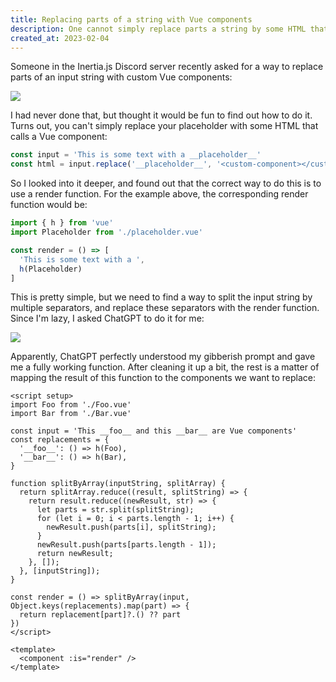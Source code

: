 ```yaml
---
title: Replacing parts of a string with Vue components
description: One cannot simply replace parts a string by some HTML that contains Vue code, so this article describes how to achieve this in a simple way.
created_at: 2023-02-04
---
```


Someone in the Inertia.js Discord server recently asked for a way to replace parts of an input string with custom Vue components:

![](https://media.cleanshot.cloud/media/35498/kmGJ7EEkaD4kasSVghbNtHZ3xx50FvjAIwhpP6pZ.jpeg?Expires=1675564042&Signature=EELdYK62ol0DjZbsOjPvuRGuTo4kkD8QmymZPzkca00qK6y9JMIsgAT6gtYY7am6BAQij5FhV~qPAApqHO9EB6N4aZK2NiDnMi1DYx5tN19jw~KnYcx~5vuIwbM1v4l-~JQGk-zqXc9JNsaQbcuskySD4ZbBrn4g8SL2yq6ah4JdLM4c5m~QStQFQLewLY~aXfq-45ER1FQjm6xSMG0oc05jsyL77oRpeOUNsK0TGGXV2TwpLDKCGfkT1PIKk0hNxnT~fQBLjfhAaat~r5QK4V0ufPwDcXvLqxfy4i1OemXE1TYo1HVsVK6XNvKQJ9Fon43dunOgBALwlKUF~cFG9A__&Key-Pair-Id=K269JMAT9ZF4GZ)

I had never done that, but thought it would be fun to find out how to do it. Turns out, you can't simply replace your placeholder with some HTML that calls a Vue component:

```ts
const input = 'This is some text with a __placeholder__'
const html = input.replace('__placeholder__', '<custom-component></custom-component>')
```

So I looked into it deeper, and found out that the correct way to do this is to use a render function. For the example above, the corresponding render function would be:

```ts
import { h } from 'vue'
import Placeholder from './placeholder.vue'

const render = () => [
  'This is some text with a ',
  h(Placeholder)
]
```

This is pretty simple, but we need to find a way to split the input string by multiple separators, and replace these separators with the render function. Since I'm lazy, I asked ChatGPT to do it for me:

![](https://media.cleanshot.cloud/media/35498/DTrwzzdCKEzlAE8h9m6hw1QVcD2BJveHjEUNFF3E.jpeg?Expires=1675564385&Signature=WiuwvRE7Q~0xAfRsH3YBR9CeAxyVoSPBZzblUu9P3w2ZHg7HgCJss3akd4A-QPyT5Mu2bqI-sqzTEQrhaAZOr-ns~h5rPXsj5WGJX4S3U7U34RU3PZK6CuH2uYOw0sMOPco2f8ORtE9fpELEaC-9L76gM2oOJ3Nb~8hvcglTLz6WKoX-kLwOA2iUDWMnIdriBr4B8GE1AlejeApUPWL0hhVlIm~FA5U97IOfKbvMXL1KGHctPID949ZbvTo6G-y7zCZ-~Kl-sBNnJtai-jAaCbfmyMJnQt4JLlQNCwyIuRPiJKzQeUHg9gL4wDcbykXuJnYV01fA6Dkd7fBBtVV9mA__&Key-Pair-Id=K269JMAT9ZF4GZ)

Apparently, ChatGPT perfectly understood my gibberish prompt and gave me a fully working function. After cleaning it up a bit, the rest is a matter of mapping the result of this function to the components we want to replace:


```vue
<script setup>
import Foo from './Foo.vue'
import Bar from './Bar.vue'

const input = 'This __foo__ and this __bar__ are Vue components'
const replacements = {
  '__foo__': () => h(Foo),
  '__bar__': () => h(Bar),
}

function splitByArray(inputString, splitArray) {
  return splitArray.reduce((result, splitString) => {
    return result.reduce((newResult, str) => {
      let parts = str.split(splitString);
      for (let i = 0; i < parts.length - 1; i++) {
        newResult.push(parts[i], splitString);
      }
      newResult.push(parts[parts.length - 1]);
      return newResult;
    }, []);
  }, [inputString]);
}

const render = () => splitByArray(input, Object.keys(replacements).map(part) => {
  return replacement[part]?.() ?? part
})
</script>

<template>
  <component :is="render" />
</template>
```
